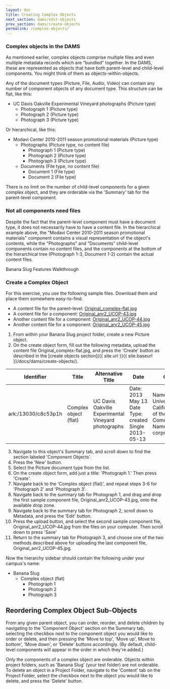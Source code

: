 ```yaml
---
layout: doc
title: Creating Complex Objects
next_section: dams/edit-objects
prev_section: dams/create-objects
permalink: /complex-objects/
---
```


### Complex objects in the DAMS
As mentioned earlier, complex objects comprise multiple files and even multiple metadata records which are “bundled” together. In the DAMS, these are represented as objects that have both parent-level and child-level components. You might think of them as objects-within-objects.

Any of the document types (Picture, File, Audio, Video) can contain any number of component objects of any document type. This structure can be flat, like this: 

- UC Davis Oakville Experimental Vineyard photographs (Picture type)
  - Photograph 1 (Picture type)
  - Photograph 2 (Picture type)
  - Photograph 3 (Picture type)

Or hierarchical, like this:

- Modavi Center 2010-2011 season promotional materials (Picture type)
  - Photographs (Picture type, no content file)
    - Photograph 1 (Picture type)
    - Photograph 2 (Picture type)
    - Photograph 3 (Picture type)
  - Documents (File type, no content file)
    - Document 1 (File type)
    - Document 2 (File type)

There is no limit on the number of child-level components for a given complex object, and they are orderable via the 'Summary' tab for the parent-level component.

### Not all components need files
Despite the fact that the parent-level component must have a document type, it does not necessarily have to have a content file. In the hierarchical example above, the "Modavi Center 2010-2011 season promotional materials" component contains a visual representation of the object's contents, while the "Photographs" and "Documents" child-level components contain no content files, and the components at the bottom of the hierarchical tree (Photograph 1-3, Document 1-2) contain the actual content files. 

<div class="walkthrough">Banana Slug Features Walkthrough</div>

### Create a Complex Object
For this exercise, you use the following sample files. Download them and place them somewhere easy-to-find.
- A content file for the parent-level: <a href="{{ site.url }}{{ site.baseurl }}/images/Original_complex-flat.jpg" download>Original_complex-flat.jpg</a>
- A content file for a component: <a href="{{ site.url }}{{ site.baseurl }}/images/Original_anr2_UCOP-43.jpg" download>Original_anr2_UCOP-43.jpg</a>
- Another content file for a component: <a href="{{ site.url }}{{ site.baseurl }}/images/Original_anr2_UCOP-44.jpg" download>Original_anr2_UCOP-44.jpg</a>
- Another content file for a component: <a href="{{ site.url }}{{ site.baseurl }}/images/Original_anr2_UCOP-45.jpg" download>Original_anr2_UCOP-45.jpg</a>

1. From within your Banana Slug project folder, create a new Picture object. 
2. On the create object form, fill out the following metadata, upload the content file Original_complex-flat.jpg, and press the 'Create' button as described in the [create objects section]({{ site.url }}{{ site.baseurl }}/docs/dams/create-objects/).

<table>
  <thead>
    <th>Identifier</th>
    <th>Title</th>
    <th>Alternative Title</th>
    <th class="w-1-3">Date</th>
    <th class="w-1-3">Creator</th>
  </thead>
  <tr>
    <td>ark:/13030/c8c53p1h</td>
    <td>Complex object (flat)</td>
    <td>UC Davis Oakville Experimental Vineyard photographs</td>
    <td>
      Date: 2013 May 13<br/>
      Date Type: created<br/>
      Single 2013-05-13
    </td>
    <td>
      Name: University of California Office of the President Communications<br/>
      Name Type: corpname
    </td>
  </tr>
</table>

<ol start="3">
  <li>Navigate to this object's Summary tab, and scroll down to find the section labeled 'Component Objects'.</li>
  <li>Press the 'New' button.</li>
  <li>Select the Picture document type from the list.</li>
  <li>On the create object form, add just a title: 'Photograph 1.' Then press 'Create'.</li>
  <li>Navigate back to the 'Complex object (flat)', and repeat steps 3-6 for 'Photograph 2' and 'Photograph 3'.</li>
  <li>Navigate back to the summary tab for Photograph 1, and drag and drop the first sample component file, Original_anr2_UCOP-43.jpg, onto the available drop zone.</li>
  <li>Navigate back to the summary tab for Photograph 2, scroll down to Metadata, and press the 'Edit' button.</li>
  <li>Press the upload button, and select the second sample component file, Original_anr2_UCOP-44.jpg from the files on your computer. Then scroll down to press 'Save'</li>
  <li>Return to the summary tab for Photograph 3, and choose one of the two methods described above for uploading the last component file, Original_anr2_UCOP-45.jpg.</li> 
</ol>

Now the hierarchy sidebar should contain the following under your campus's name:

- Banana Slug
  - Complex object (flat)
    - Photograph 1
    - Photograph 2
    - Photograph 3

## Reordering Complex Object Sub-Objects

From any given parent object, you can order, reorder, and delete children by navigating to the 'Component Object' section on the Summary tab, selecting the checkbox next to the component object you would like to order or delete, and then pressing the 'Move to top', 'Move up', Move to bottom', 'Move down', or 'Delete' buttons accordingly. (By default, child-level components will appear in the order in which they're added.)

<div class="note">Only the components of a complex object are orderable. Objects within project folders, such as 'Banana Slug' (your test folder) are not orderable. To delete an object in a Project Folder, navigate to the 'Content' tab on the Project Folder, select the checkbox next to the object you would like to delete, and press the 'Delete' button.</div>
